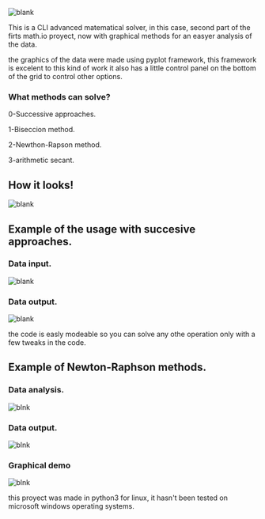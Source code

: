 ![blank](https://i.imgur.com/nQCxkab.png?1)

This is a CLI advanced matematical solver, in this case, second part of the firts math.io proyect, now with graphical
methods for an easyer analysis of the data.

the graphics of the data were made using pyplot framework, this framework is excelent to this kind of work
it also has a little control panel on the bottom of the grid to control other options.

### What methods can solve?

0-Successive approaches.

1-Biseccion method.

2-Newthon-Rapson method.

3-arithmetic secant.


## How it looks!

![blank](https://i.imgur.com/LQAu9FP.png?1)

## Example of the usage with succesive approaches.

### Data input.

![blank](https://i.imgur.com/ak6fWzY.png?1)
### Data output.

![blank](https://i.imgur.com/3hn2gT9.png?1)

the code is easly modeable so you can solve any othe operation only with a few tweaks in the code.

## Example of Newton-Raphson methods.

### Data analysis.

![blnk](https://i.imgur.com/9kWSpHg.png?1)
### Data output.

![blnk](https://i.imgur.com/F3c1JWM.png?1)
### Graphical demo

![blnk](https://i.imgur.com/RWPDGhP.png?1)

this proyect was made in python3 for linux, it hasn't been tested on microsoft windows operating systems.
